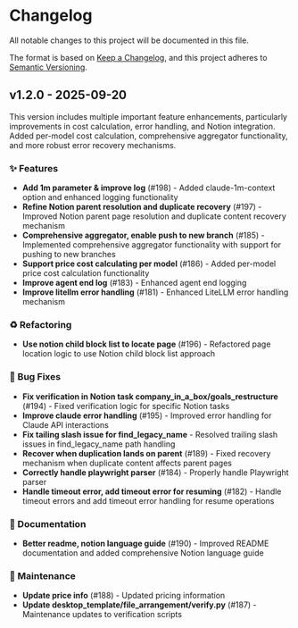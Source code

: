 # Changelog

All notable changes to this project will be documented in this file.

The format is based on [Keep a Changelog](https://keepachangelog.com/en/1.0.0/),
and this project adheres to [Semantic Versioning](https://semver.org/spec/v2.0.0.html).

## v1.2.0 - 2025-09-20

This version includes multiple important feature enhancements, particularly improvements in cost calculation, error handling, and Notion integration. Added per-model cost calculation, comprehensive aggregator functionality, and more robust error recovery mechanisms.
### ✨ Features
- **Add 1m parameter & improve log** (#198) - Added claude-1m-context option and enhanced logging functionality
- **Refine Notion parent resolution and duplicate recovery** (#197) - Improved Notion parent page resolution and duplicate content recovery mechanism
- **Comprehensive aggregator, enable push to new branch** (#185) - Implemented comprehensive aggregator functionality with support for pushing to new branches
- **Support price cost calculating per model** (#186) - Added per-model price cost calculation functionality
- **Improve agent end log** (#183) - Enhanced agent end logging
- **Improve litellm error handling** (#181) - Enhanced LiteLLM error handling mechanism

### ♻️ Refactoring
- **Use notion child block list to locate page** (#196) - Refactored page location logic to use Notion child block list approach

### 🐛 Bug Fixes
- **Fix verification in Notion task company_in_a_box/goals_restructure** (#194) - Fixed verification logic for specific Notion tasks
- **Improve claude error handling** (#195) - Improved error handling for Claude API interactions
- **Fix tailing slash issue for find_legacy_name** - Resolved trailing slash issues in find_legacy_name path handling
- **Recover when duplication lands on parent** (#189) - Fixed recovery mechanism when duplicate content affects parent pages
- **Correctly handle playwright parser** (#184) - Properly handle Playwright parser
- **Handle timeout error, add timeout error for resuming** (#182) - Handle timeout errors and add timeout error handling for resume operations

### 📝 Documentation
- **Better readme, notion language guide** (#190) - Improved README documentation and added comprehensive Notion language guide

### 🔨 Maintenance
- **Update price info** (#188) - Updated pricing information
- **Update desktop_template/file_arrangement/verify.py** (#187) - Maintenance updates to verification scripts
